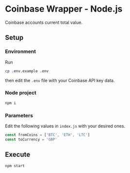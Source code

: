 # Coinbase Wrapper - Node.js

Coinbase accounts current total value.

## Setup

### Environment

Run

```bash
cp .env.example .env
```

then edit the `.env` file with your Coinbase API key data.

### Node project

```bash
npm i
```

### Parameters

Edit the following values in `index.js` with your desired ones.

```javascript
const fromCoins = ['BTC', 'ETH', 'LTC']
const toCurrency = 'GBP'
```

## Execute

```bash
npm start
```